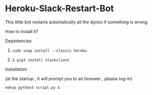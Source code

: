 # Heroku-Slack-Restart-Bot

This little bot restarts automatically all the dynos if something is wrong

How to install it?

Depedencies 

1. ```shell
   sudo snap install --classic heroku
   ```
2. ```shell
   $ pip3 install slackclient
   ```

Installation

(at the startup , it will prompt you to an broswer , please log-in)

```shell
nohup python3 script.py & 
```
